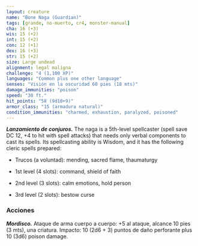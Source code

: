 ```yaml
---
layout: creature
name: "Bone Naga (Guardian)"
tags: [grande, no-muerto, cr4, monster-manual]
cha: 16 (+3)
wis: 15 (+2)
int: 15 (+2)
con: 12 (+1)
dex: 16 (+3)
str: 15 (+2)
size: Large undead
alignment: legal maligna
challenge: "4 (1,100 XP)"
languages: "Common plus one other language"
senses: "Visión en la oscuridad 60 pies (18 mts)"
damage_immunities: "poison"
speed: "30 ft."
hit_points: "58 (9d10+9)"
armor_class: "15 (armadura natural)"
condition_immunities: "charmed, exhaustion, paralyzed, poisoned"
---
```


***Lanzamiento de conjuros.*** The naga is a 5th-level spellcaster (spell save DC 12, +4 to hit with spell attacks) that needs only verbal components to cast its spells. Its spellcasting ability is Wisdom, and it has the following cleric spells prepared:

* Trucos (a voluntad): mending, sacred flame, thaumaturgy

* 1st level (4 slots): command, shield of faith

* 2nd level (3 slots): calm emotions, hold person

* 3rd level (2 slots): bestow curse

### Acciones

***Mordisco.*** Ataque de arma cuerpo a cuerpo: +5 al ataque, alcance 10 pies (3 mts), una criatura. Impacto: 10 (2d6 + 3) puntos de daño perforante plus 10 (3d6) poison damage.